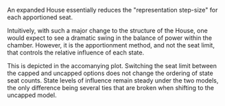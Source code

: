 An expanded House essentially reduces the "representation step-size" for each apportioned seat.  

Intuitively, with such a major change to the structure of the House, one would expect to see a dramatic swing in the balance of power within the chamber. However, it is the apportionment method, and not the seat limit, that controls the relative influence of each state.  

This is depicted in the accomanying plot. Switching the seat limit between the capped and uncapped options does not change the ordering of state seat counts. State levels of influence remain steady under the two models, the only difference being several ties that are broken when shifting to the uncapped model.  